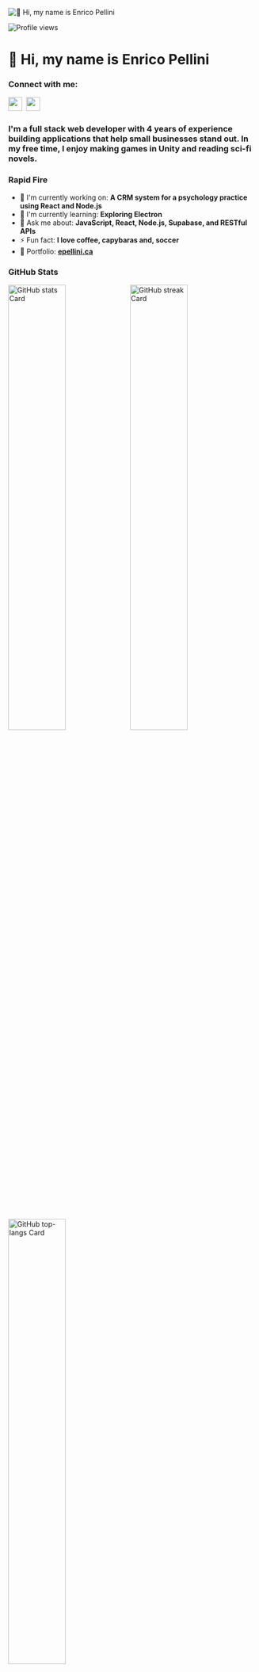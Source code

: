 ![👋 Hi, my name is Enrico Pellini](https://user-images.githubusercontent.com/10498744/210012254-234538ff-d198-48aa-8964-37e6fd45d227.gif)

![Profile views](https://komarev.com/ghpvc/?username=epellini&label=Profile%20views&color=0e75b6&style=flat)

<div id="toc">
  <ul align="left" style="list-style: none">
    <summary>
      <h1>
        👋 Hi, my name is Enrico Pellini
      </h1>
    </summary>
  </ul>
</div>

**<h3 align="left">Connect with me:</h3>** 
<p align="left"><a href="https://www.linkedin.com/in/enricopellini" target="_blank"><img src="https://img.shields.io/badge/LinkedIn-0077B5?style=for-the-badge&logo=linkedin&logoColor=white" height="28" style="margin-right: 4px"></a> <a href="https://www.instagram.com/nricop7" target="_blank"><img src="https://img.shields.io/badge/Instagram-E4405F?style=for-the-badge&logo=instagram&logoColor=white" height="28" style="margin-right: 4px"></a></p>

 **<h3 align="left">I'm a full stack web developer with 4 years of experience building applications that help small businesses stand out. In my free time, I enjoy making games in Unity and reading sci-fi novels.</h3>**

**<h3 align="left">Rapid Fire</h3>**

- 💼 I'm currently working on: **A CRM system for a psychology practice using React and Node.js**
- 🌱 I'm currently learning: **Exploring Electron**
- 💬 Ask me about: **JavaScript, React, Node.js, Supabase, and RESTful APIs**
- ⚡ Fun fact: **I love coffee, capybaras and, soccer**
- 📂 Portfolio: **<a href="epellini.ca" target="_blank">epellini.ca</a>**

 **<h3 align="left">GitHub Stats</h3>**

<p align="left">
  <img width="48%" src="https://github-readme-stats.vercel.app/api?username=epellini&theme=react&hide_title=false&hide_rank=false&show_icons=false&include_all_commits=false&count_private=true&line_height=23" alt="GitHub stats Card" />
  <img width="48%" src="https://streak-stats.demolab.com/?user=epellini&theme=react&hide_border=false&date_format=M+j%5B%2C+Y%5D&mode=daily&hide_total_contributions=false&hide_current_streak=false&hide_longest_streak=false&card_height=200" alt="GitHub streak Card" />
</p>

<p align="left">
  <img width="48%" src="https://github-readme-stats.vercel.app/api/top-langs?username=epellini&theme=react&hide_title=false&layout=compact&langs_count=6&hide_progress=false&card_width=400" alt="GitHub top-langs Card" />
</p>


